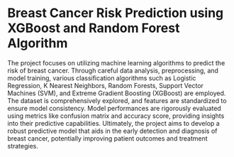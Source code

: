 # Breast Cancer Risk Prediction using XGBoost and Random Forest Algorithm
The project focuses on utilizing machine learning algorithms to predict the risk of breast cancer. Through careful data analysis, preprocessing, and model training, various classification algorithms such as Logistic Regression, K Nearest Neighbors, Random Forests, Support Vector Machines (SVM), and Extreme Gradient Boosting (XGBoost) are employed. The dataset is comprehensively explored, and features are standardized to ensure model consistency. Model performances are rigorously evaluated using metrics like confusion matrix and accuracy score, providing insights into their predictive capabilities. Ultimately, the project aims to develop a robust predictive model that aids in the early detection and diagnosis of breast cancer, potentially improving patient outcomes and treatment strategies.

